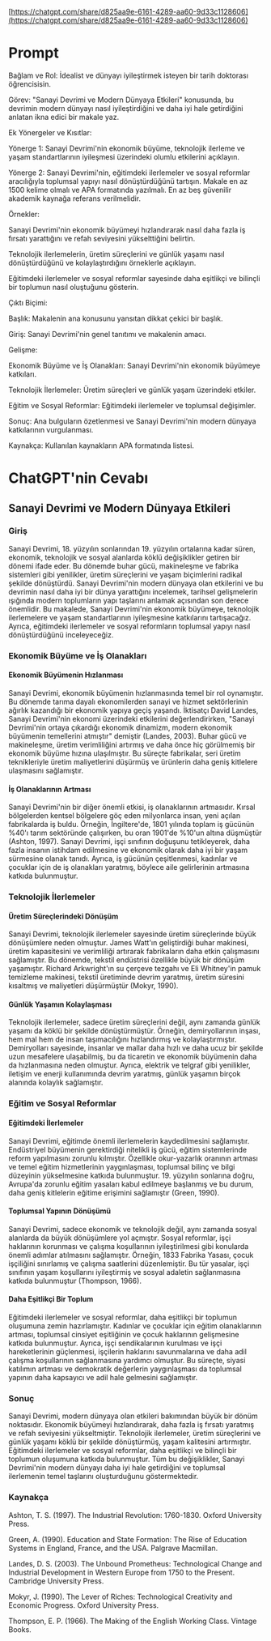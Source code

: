 <link rel="stylesheet" href="../style.css" />
<script src="../main.js"></script>

[https://chatgpt.com/share/d825aa9e-6161-4289-aa60-9d33c1128606](https://chatgpt.com/share/d825aa9e-6161-4289-aa60-9d33c1128606)

# Prompt

Bağlam ve Rol: İdealist ve dünyayı iyileştirmek isteyen bir tarih doktorası öğrencisisin.

Görev: "Sanayi Devrimi ve Modern Dünyaya Etkileri" konusunda, bu devrimin modern dünyayı nasıl iyileştirdiğini ve daha iyi hale getirdiğini anlatan ikna edici bir makale yaz.

Ek Yönergeler ve Kısıtlar:

Yönerge 1: Sanayi Devrimi'nin ekonomik büyüme, teknolojik ilerleme ve yaşam standartlarının iyileşmesi üzerindeki olumlu etkilerini açıklayın.

Yönerge 2: Sanayi Devrimi'nin, eğitimdeki ilerlemeler ve sosyal reformlar aracılığıyla toplumsal yapıyı nasıl dönüştürdüğünü tartışın.
Makale en az 1500 kelime olmalı ve APA formatında yazılmalı.
En az beş güvenilir akademik kaynağa referans verilmelidir.

Örnekler:

Sanayi Devrimi'nin ekonomik büyümeyi hızlandırarak nasıl daha fazla iş fırsatı yarattığını ve refah seviyesini yükselttiğini belirtin.

Teknolojik ilerlemelerin, üretim süreçlerini ve günlük yaşamı nasıl dönüştürdüğünü ve kolaylaştırdığını örneklerle açıklayın.

Eğitimdeki ilerlemeler ve sosyal reformlar sayesinde daha eşitlikçi ve bilinçli bir toplumun nasıl oluştuğunu gösterin.

Çıktı Biçimi:

Başlık: Makalenin ana konusunu yansıtan dikkat çekici bir başlık.

Giriş: Sanayi Devrimi'nin genel tanıtımı ve makalenin amacı.

Gelişme:

Ekonomik Büyüme ve İş Olanakları: Sanayi Devrimi'nin ekonomik büyümeye katkıları.

Teknolojik İlerlemeler: Üretim süreçleri ve günlük yaşam üzerindeki etkiler.

Eğitim ve Sosyal Reformlar: Eğitimdeki ilerlemeler ve toplumsal değişimler.

Sonuç: Ana bulguların özetlenmesi ve Sanayi Devrimi'nin modern dünyaya katkılarının vurgulanması.

Kaynakça: Kullanılan kaynakların APA formatında listesi.

# ChatGPT'nin Cevabı

## Sanayi Devrimi ve Modern Dünyaya Etkileri
### Giriş
Sanayi Devrimi, 18. yüzyılın sonlarından 19. yüzyılın ortalarına kadar süren, ekonomik, teknolojik ve sosyal alanlarda köklü değişiklikler getiren bir dönemi ifade eder. Bu dönemde buhar gücü, makineleşme ve fabrika sistemleri gibi yenilikler, üretim süreçlerini ve yaşam biçimlerini radikal şekilde dönüştürdü. Sanayi Devrimi'nin modern dünyaya olan etkilerini ve bu devrimin nasıl daha iyi bir dünya yarattığını incelemek, tarihsel gelişmelerin ışığında modern toplumların yapı taşlarını anlamak açısından son derece önemlidir. Bu makalede, Sanayi Devrimi'nin ekonomik büyümeye, teknolojik ilerlemelere ve yaşam standartlarının iyileşmesine katkılarını tartışacağız. Ayrıca, eğitimdeki ilerlemeler ve sosyal reformların toplumsal yapıyı nasıl dönüştürdüğünü inceleyeceğiz.

### Ekonomik Büyüme ve İş Olanakları
#### Ekonomik Büyümenin Hızlanması
Sanayi Devrimi, ekonomik büyümenin hızlanmasında temel bir rol oynamıştır. Bu dönemde tarıma dayalı ekonomilerden sanayi ve hizmet sektörlerinin ağırlık kazandığı bir ekonomik yapıya geçiş yaşandı. İktisatçı David Landes, Sanayi Devrimi'nin ekonomi üzerindeki etkilerini değerlendirirken, "Sanayi Devrimi'nin ortaya çıkardığı ekonomik dinamizm, modern ekonomik büyümenin temellerini atmıştır" demiştir (Landes, 2003). Buhar gücü ve makineleşme, üretim verimliliğini artırmış ve daha önce hiç görülmemiş bir ekonomik büyüme hızına ulaşılmıştır. Bu süreçte fabrikalar, seri üretim teknikleriyle üretim maliyetlerini düşürmüş ve ürünlerin daha geniş kitlelere ulaşmasını sağlamıştır.

#### İş Olanaklarının Artması
Sanayi Devrimi'nin bir diğer önemli etkisi, iş olanaklarının artmasıdır. Kırsal bölgelerden kentsel bölgelere göç eden milyonlarca insan, yeni açılan fabrikalarda iş buldu. Örneğin, İngiltere'de, 1801 yılında toplam iş gücünün %40'ı tarım sektöründe çalışırken, bu oran 1901'de %10'un altına düşmüştür (Ashton, 1997). Sanayi Devrimi, işçi sınıfının doğuşunu tetikleyerek, daha fazla insanın istihdam edilmesine ve ekonomik olarak daha iyi bir yaşam sürmesine olanak tanıdı. Ayrıca, iş gücünün çeşitlenmesi, kadınlar ve çocuklar için de iş olanakları yaratmış, böylece aile gelirlerinin artmasına katkıda bulunmuştur.

### Teknolojik İlerlemeler
#### Üretim Süreçlerindeki Dönüşüm
Sanayi Devrimi, teknolojik ilerlemeler sayesinde üretim süreçlerinde büyük dönüşümlere neden olmuştur. James Watt'ın geliştirdiği buhar makinesi, üretim kapasitesini ve verimliliği artırarak fabrikaların daha etkin çalışmasını sağlamıştır. Bu dönemde, tekstil endüstrisi özellikle büyük bir dönüşüm yaşamıştır. Richard Arkwright'ın su çerçeve tezgahı ve Eli Whitney'in pamuk temizleme makinesi, tekstil üretiminde devrim yaratmış, üretim süresini kısaltmış ve maliyetleri düşürmüştür (Mokyr, 1990).

#### Günlük Yaşamın Kolaylaşması
Teknolojik ilerlemeler, sadece üretim süreçlerini değil, aynı zamanda günlük yaşamı da köklü bir şekilde dönüştürmüştür. Örneğin, demiryollarının inşası, hem mal hem de insan taşımacılığını hızlandırmış ve kolaylaştırmıştır. Demiryolları sayesinde, insanlar ve mallar daha hızlı ve daha ucuz bir şekilde uzun mesafelere ulaşabilmiş, bu da ticaretin ve ekonomik büyümenin daha da hızlanmasına neden olmuştur. Ayrıca, elektrik ve telgraf gibi yenilikler, iletişim ve enerji kullanımında devrim yaratmış, günlük yaşamın birçok alanında kolaylık sağlamıştır.

### Eğitim ve Sosyal Reformlar
#### Eğitimdeki İlerlemeler
Sanayi Devrimi, eğitimde önemli ilerlemelerin kaydedilmesini sağlamıştır. Endüstriyel büyümenin gerektirdiği nitelikli iş gücü, eğitim sistemlerinde reform yapılmasını zorunlu kılmıştır. Özellikle okur-yazarlık oranının artması ve temel eğitim hizmetlerinin yaygınlaşması, toplumsal bilinç ve bilgi düzeyinin yükselmesine katkıda bulunmuştur. 19. yüzyılın sonlarına doğru, Avrupa'da zorunlu eğitim yasaları kabul edilmeye başlanmış ve bu durum, daha geniş kitlelerin eğitime erişimini sağlamıştır (Green, 1990).

#### Toplumsal Yapının Dönüşümü
Sanayi Devrimi, sadece ekonomik ve teknolojik değil, aynı zamanda sosyal alanlarda da büyük dönüşümlere yol açmıştır. Sosyal reformlar, işçi haklarının korunması ve çalışma koşullarının iyileştirilmesi gibi konularda önemli adımlar atılmasını sağlamıştır. Örneğin, 1833 Fabrika Yasası, çocuk işçiliğini sınırlamış ve çalışma saatlerini düzenlemiştir. Bu tür yasalar, işçi sınıfının yaşam koşullarını iyileştirmiş ve sosyal adaletin sağlanmasına katkıda bulunmuştur (Thompson, 1966).

#### Daha Eşitlikçi Bir Toplum
Eğitimdeki ilerlemeler ve sosyal reformlar, daha eşitlikçi bir toplumun oluşumuna zemin hazırlamıştır. Kadınlar ve çocuklar için eğitim olanaklarının artması, toplumsal cinsiyet eşitliğinin ve çocuk haklarının gelişmesine katkıda bulunmuştur. Ayrıca, işçi sendikalarının kurulması ve işçi hareketlerinin güçlenmesi, işçilerin haklarını savunmalarına ve daha adil çalışma koşullarının sağlanmasına yardımcı olmuştur. Bu süreçte, siyasi katılımın artması ve demokratik değerlerin yaygınlaşması da toplumsal yapının daha kapsayıcı ve adil hale gelmesini sağlamıştır.

### Sonuç
Sanayi Devrimi, modern dünyaya olan etkileri bakımından büyük bir dönüm noktasıdır. Ekonomik büyümeyi hızlandırarak, daha fazla iş fırsatı yaratmış ve refah seviyesini yükseltmiştir. Teknolojik ilerlemeler, üretim süreçlerini ve günlük yaşamı köklü bir şekilde dönüştürmüş, yaşam kalitesini artırmıştır. Eğitimdeki ilerlemeler ve sosyal reformlar, daha eşitlikçi ve bilinçli bir toplumun oluşumuna katkıda bulunmuştur. Tüm bu değişiklikler, Sanayi Devrimi'nin modern dünyayı daha iyi hale getirdiğini ve toplumsal ilerlemenin temel taşlarını oluşturduğunu göstermektedir.

### Kaynakça
Ashton, T. S. (1997). The Industrial Revolution: 1760-1830. Oxford University Press.

Green, A. (1990). Education and State Formation: The Rise of Education Systems in England, France, and the USA. Palgrave Macmillan.

Landes, D. S. (2003). The Unbound Prometheus: Technological Change and Industrial Development in Western Europe from 1750 to the Present. Cambridge University Press.

Mokyr, J. (1990). The Lever of Riches: Technological Creativity and Economic Progress. Oxford University Press.

Thompson, E. P. (1966). The Making of the English Working Class. Vintage Books.